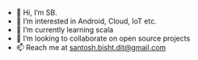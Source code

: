 - 👋 Hi, I’m SB.
- 👀 I’m interested in Android, Cloud, IoT etc.
- 🌱 I’m currently learning scala
- 💞️ I’m looking to collaborate on open source projects
- 📫 Reach me at santosh.bisht.dit@gmail.com

<!---
santosh-bisht/santosh-bisht is a ✨ special ✨ repository because its `README.md` (this file) appears on your GitHub profile.
You can click the Preview link to take a look at your changes.
--->
